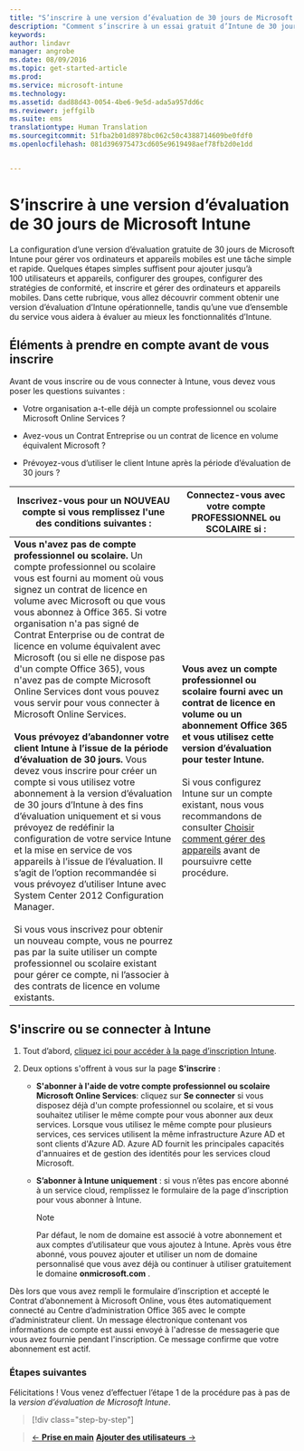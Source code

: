 ```yaml
---
title: "S’inscrire à une version d’évaluation de 30 jours de Microsoft Intune | Microsoft Intune"
description: "Comment s’inscrire à un essai gratuit d’Intune de 30 jours et éléments à prendre en compte avant de s’inscrire"
keywords: 
author: lindavr
manager: angrobe
ms.date: 08/09/2016
ms.topic: get-started-article
ms.prod: 
ms.service: microsoft-intune
ms.technology: 
ms.assetid: dad88d43-0054-4be6-9e5d-ada5a957dd6c
ms.reviewer: jeffgilb
ms.suite: ems
translationtype: Human Translation
ms.sourcegitcommit: 51fba2b01d8978bc062c50c4388714609be0fdf0
ms.openlocfilehash: 081d396975473cd605e9619498aef78fb2d0e1dd


---
```


# S’inscrire à une version d’évaluation de 30 jours de Microsoft Intune

La configuration d’une version d’évaluation gratuite de 30 jours de Microsoft Intune pour gérer vos ordinateurs et appareils mobiles est une tâche simple et rapide. Quelques étapes simples suffisent pour ajouter jusqu’à 100 utilisateurs et appareils, configurer des groupes, configurer des stratégies de conformité, et inscrire et gérer des ordinateurs et appareils mobiles. Dans cette rubrique, vous allez découvrir comment obtenir une version d’évaluation d’Intune opérationnelle, tandis qu’une vue d’ensemble du service vous aidera à évaluer au mieux les fonctionnalités d’Intune.

## Éléments à prendre en compte avant de vous inscrire

Avant de vous inscrire ou de vous connecter à Intune, vous devez vous poser les questions suivantes :

-   Votre organisation a-t-elle déjà un compte professionnel ou scolaire Microsoft Online Services ?

-   Avez-vous un Contrat Entreprise ou un contrat de licence en volume équivalent Microsoft ?

-   Prévoyez-vous d’utiliser le client Intune après la période d’évaluation de 30 jours ?

|Inscrivez-vous pour un NOUVEAU compte si vous remplissez l'une des conditions suivantes :|Connectez-vous avec votre compte PROFESSIONNEL ou SCOLAIRE si :|
|-----------------------------------------------------------------|------------------------------------------------|
|**Vous n'avez pas de compte professionnel ou scolaire.** Un compte professionnel ou scolaire vous est fourni au moment où vous signez un contrat de licence en volume avec Microsoft ou que vous vous abonnez à Office 365. Si votre organisation n'a pas signé de Contrat Enterprise ou de contrat de licence en volume équivalent avec Microsoft (ou si elle ne dispose pas d'un compte Office 365), vous n'avez pas de compte Microsoft Online Services dont vous pouvez vous servir pour vous connecter à Microsoft Online Services.<br /><br />**Vous prévoyez d’abandonner votre client Intune à l’issue de la période d’évaluation de 30 jours.** Vous devez vous inscrire pour créer un compte si vous utilisez votre abonnement à la version d’évaluation de 30 jours d’Intune à des fins d’évaluation uniquement et si vous prévoyez de redéfinir la configuration de votre service Intune et la mise en service de vos appareils à l’issue de l’évaluation. Il s’agit de l’option recommandée si vous prévoyez d’utiliser Intune avec System Center 2012 Configuration Manager.<br /><br />Si vous vous inscrivez pour obtenir un nouveau compte, vous ne pourrez pas par la suite utiliser un compte professionnel ou scolaire existant pour gérer ce compte, ni l’associer à des contrats de licence en volume existants.|**Vous avez un compte professionnel ou scolaire fourni avec un contrat de licence en volume ou un abonnement Office 365 et vous utilisez cette version d’évaluation pour tester Intune.**<br /><br />Si vous configurez Intune sur un compte existant, nous vous recommandons de consulter [Choisir comment gérer des appareils](/intune/get-started/choose-how-to-manage-devices) avant de poursuivre cette procédure.|

## S'inscrire ou se connecter à Intune

1.  Tout d’abord, [cliquez ici pour accéder à la page d’inscription Intune](https://portal.office.com/Signup/Signup.aspx?OfferId=40BE278A-DFD1-470a-9EF7-9F2596EA7FF9&dl=INTUNE_A&ali=1#0%20).

2.  Deux options s'offrent à vous sur la page **S'inscrire** :

    -   **S'abonner à l'aide de votre compte professionnel ou scolaire Microsoft Online Services**: cliquez sur **Se connecter** si vous disposez déjà d'un compte professionnel ou scolaire, et si vous souhaitez utiliser le même compte pour vous abonner aux deux services. Lorsque vous utilisez le même compte pour plusieurs services, ces services utilisent la même infrastructure Azure AD et sont clients d'Azure AD. Azure AD fournit les principales capacités d'annuaires et de gestion des identités pour les services cloud Microsoft.

    -   **S’abonner à Intune uniquement** : si vous n’êtes pas encore abonné à un service cloud, remplissez le formulaire de la page d’inscription pour vous abonner à Intune.

        > [!NOTE]
        > Par défaut, le nom de domaine est associé à votre abonnement et aux comptes d’utilisateur que vous ajoutez à Intune. Après vous être abonné, vous pouvez ajouter et utiliser un nom de domaine personnalisé que vous avez déjà ou continuer à utiliser gratuitement le domaine **onmicrosoft.com** .

Dès lors que vous avez rempli le formulaire d’inscription et accepté le Contrat d’abonnement à Microsoft Online, vous êtes automatiquement connecté au Centre d’administration Office 365 avec le compte d’administrateur client. Un message électronique contenant vos informations de compte est aussi envoyé à l'adresse de messagerie que vous avez fournie pendant l'inscription. Ce message confirme que votre abonnement est actif.

### Étapes suivantes
Félicitations ! Vous venez d’effectuer l’étape 1 de la procédure pas à pas de la *version d’évaluation de Microsoft Intune*.

>[!div class="step-by-step"]

>[&larr; **Prise en main**](get-started-with-a-30-day-trial-of-microsoft-intune.md)     [**Ajouter des utilisateurs** &rarr;](get-started-with-a-30-day-trial-of-microsoft-intune-step-2.md)  



<!--HONumber=Aug16_HO2-->


